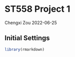 ST558 Project 1
================
Chengxi Zou
2022-06-25

## Initial Settings

``` r
library(rmarkdown)
```

